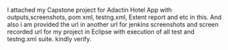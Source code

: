 I attached my Capstone project for Adactin Hotel App with outputs,screenshots, pom xml, testng.xml, Extent report and etc in this. 
And also i am provided the url in another url for jenkins screenshots and screen recorded url for my project in Eclipse with execution of all test and testng.xml suite.
kindly verify.
